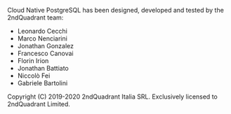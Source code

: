 Cloud Native PostgreSQL has been designed, developed and tested by the 2ndQuadrant team:

- Leonardo Cecchi
- Marco Nenciarini
- Jonathan Gonzalez
- Francesco Canovai
- Florin Irion
- Jonathan Battiato
- Niccolò Fei
- Gabriele Bartolini

Copyright (C) 2019-2020 2ndQuadrant Italia SRL. Exclusively licensed to
2ndQuadrant Limited.
